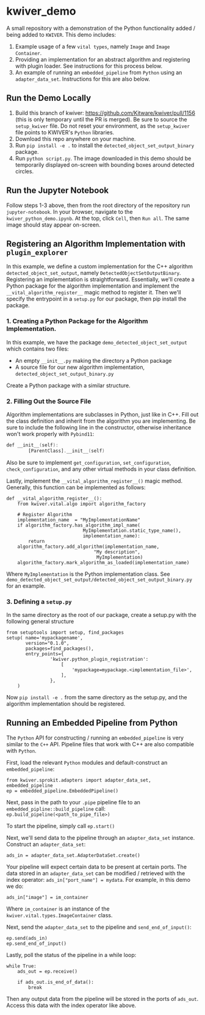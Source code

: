 # kwiver_demo
A small repository with a demonstration of the Python functionality added / being added to `KWIVER`. This demo includes:

1. Example usage of a few `vital types`, namely `Image` and `Image Container`.
2. Providing an implementation for an abstract algorithm and registering with plugin loader. See instructions for this process below.
3. An example of running an `embedded_pipeline` from `Python` using an `adapter_data_set`. Instructions for this are also below.

## Run the Demo Locally
1. Build this branch of kwiver: https://github.com/Kitware/kwiver/pull/1156 (this is only temporary until the PR is merged). Be sure to source the `setup_kwiver` file. Do not reset your environment, as the `setup_kwiver` file points to KWIVER's `Python` libraries.
2. Download this repo anywhere on your machine.
3. Run `pip install -e .` to install the `detected_object_set_output_binary` package.
4. Run `python script.py`. The image downloaded in this demo should be temporarily displayed on-screen with bounding boxes around detected circles. 

## Run the Jupyter Notebook
Follow steps 1-3 above, then from the root directory of the repository run `jupyter-notebook`. In your browser, navigate to the `kwiver_python_demo.ipynb`. At the top, click `Cell`, then `Run all`. The same image should stay appear on-screen.

## Registering an Algorithm Implementation with `plugin_explorer`
In this example, we define a custom implementation for the C++ algorithm `detected_object_set_output`, namely `DetectedObjectSetOutputBinary`.
Registering an implementation is straightforward. Essentially, we'll create a Python package for the algorithm implementation and implement the
`__vital_algorithm_register__` magic method to register it. Then we'll specify the entrypoint in a `setup.py` for our package, then pip install the package.


### 1. Creating a Python Package for the Algorithm Implementation.
In this example, we have the package `demo_detected_object_set_output` which contains two files:

  * An empty `__init__.py` making the directory a Python package
  * A source file for our new algorithm implementation, `detected_object_set_output_binary.py`
  
Create a Python package with a similar structure.

### 2. Filling Out the Source File
Algorithm implementations are subclasses in Python, just like in C++. Fill out the class definition and inherit from the algorithm you are implementing. Be sure to include the following line in the constructor, otherwise inheritance won't work properly with `Pybind11`:

``` a custom implementation for the C++ algorithm detected_object_set_output, namely DetectedObjectSetOutputBinary. Registering an implementation is straightforward. Essentially, we'll create a Python package for the algorithm implementation and implement the __vital_algorithm_register__ magic method to register it. Then we'll specify the entrypoint in a setup.py for our package, then pip install the package.
def __init__(self):
        [ParentClass].__init__(self)
```

Also be sure to implement `get_configuration`, `set_configuration`, `check_configuration`, and any other virtual methods in your class definition.

Lastly, implement the `__vital_algorithm_register__()` magic method. Generally, this function can be implemented as follows:

```
def __vital_algorithm_register__():
    from kwiver.vital.algo import algorithm_factory

    # Register Algorithm
    implementation_name  = "MyImplementationName"
    if algorithm_factory.has_algorithm_impl_name(
                            MyImplementation.static_type_name(),
                            implementation_name):
        return
    algorithm_factory.add_algorithm(implementation_name,
                                "My description",
                                 MyImplementation)
    algorithm_factory.mark_algorithm_as_loaded(implementation_name)
```

Where `MyImplementation` is the Python implementation class. See `demo_detected_object_set_output/detected_object_set_output_binary.py` for an example.

### 3. Defining a `setup.py`

In the same directory as the root of our package, create a setup.py with the following general structure

```
from setuptools import setup, find_packages
setup( name='mypackagename',
       version="0.1.0",
       packages=find_packages(),
       entry_points={
                'kwiver.python_plugin_registration':
                    [
                        'mypackage=mypackage.<implementation_file>',
                    ],
                },
    )
```

Now `pip install -e .` from the same directory as the setup.py, and the algorithm implementation should be registered.

## Running an Embedded Pipeline from Python
The `Python` API for constructing / running an `embedded_pipeline` is very similar to the `C++` API. Pipeline files that work with C++ are also compatible with `Python`.

First, load the relevant `Python` modules and default-construct an `embedded_pipeline`:
```
from kwiver.sprokit.adapters import adapter_data_set, embedded_pipeline
ep = embedded_pipeline.EmbeddedPipeline()
```
Next, pass in the path to your `.pipe` pipeline file to an `embedded_pipline::build_pipeline` call:
`ep.build_pipeline(<path_to_pipe_file>)`

To start the pipeline, simply call `ep.start()`

Next, we'll send data to the pipeline through an `adapter_data_set` instance. Construct an `adapter_data_set`:
```
ads_in = adapter_data_set.AdapterDataSet.create()
```

Your pipeline will expect certain data to be present at certain ports. The data stored in an `adapter_data_set` can be modified / retrieved with the index operator: `ads_in["port_name"] = mydata`. For example, in this demo we do:
```
ads_in["image"] = im_container
```
Where `im_container` is an instance of the `kwiver.vital.types.ImageContainer` class.

Next, send the `adapter_data_set` to the pipeline and `send_end_of_input()`:
```
ep.send(ads_in)
ep.send_end_of_input()
```

Lastly, poll the status of the pipeline in a while loop:
```
while True:
    ads_out = ep.receive()

    if ads_out.is_end_of_data():
        break
```
Then any output data from the pipeline will be stored in the ports of `ads_out`. Access this data with the index operator like above.
